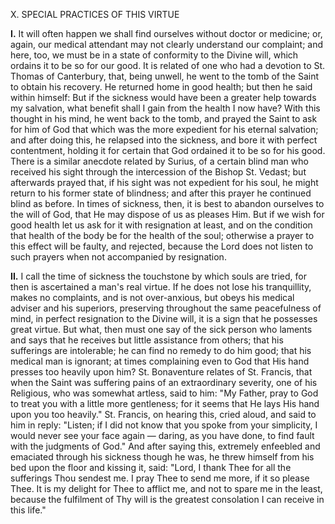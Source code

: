 
X. SPECIAL PRACTICES OF THIS VIRTUE

**I\.** It will often happen we shall find ourselves without doctor or medicine; or, again, our medical attendant may not clearly understand our complaint; and here, too, we must be in a state of conformity to the Divine will, which ordains it to be so for our good. It is related of one who had a devotion to St. Thomas of Canterbury, that, being unwell, he went to the tomb of the Saint to obtain his recovery. He returned home in good health; but then he said within himself: But if the sickness would have been a greater help towards my salvation, what benefit shall I gain from the health I now have? With this thought in his mind, he went back to the tomb, and prayed the Saint to ask for him of God that which was the more expedient for his eternal salvation; and after doing this, he relapsed into the sickness, and bore it with perfect contentment, holding it for certain that God ordained it to be so for his good. There is a similar anecdote related by Surius, of a certain blind man who received his sight through the intercession of the Bishop St. Vedast; but afterwards prayed that, if his sight was not expedient for his soul, he might return to his former state of blindness; and after this prayer he continued blind as before. In times of sickness, then, it is best to abandon ourselves to the will of God, that He may dispose of us as pleases Him. But if we wish for good health let us ask for it with resignation at least, and on the condition that health of the body be for the health of the soul; otherwise a prayer to this effect will be faulty, and rejected, because the Lord does not listen to such prayers when not accompanied by resignation.

**II\.** I call the time of sickness the touchstone by which souls are tried, for then is ascertained a man\'s real virtue. If he does not lose his tranquillity, makes no complaints, and is not over-anxious, but obeys his medical adviser and his superiors, preserving throughout the same peacefulness of mind, in perfect resignation to the Divine will, it is a sign that he possesses great virtue. But what, then must one say of the sick person who laments and says that he receives but little assistance from others; that his sufferings are intolerable; he can find no remedy to do him good; that his medical man is ignorant; at times complaining even to God that His hand presses too heavily upon him? St. Bonaventure relates of St. Francis, that when the Saint was suffering pains of an extraordinary severity, one of his Religious, who was somewhat artless, said to him: \"My Father, pray to God to treat you with a little more gentleness; for it seems that He lays His hand upon you too heavily.\" St. Francis, on hearing this, cried aloud, and said to him in reply: \"Listen; if I did not know that you spoke from your simplicity, I would never see your face again — daring, as you have done, to find fault with the judgments of God.\" And after saying this, extremely enfeebled and emaciated through his sickness though he was, he threw himself from his bed upon the floor and kissing it, said: \"Lord, I thank Thee for all the sufferings Thou sendest me. I pray Thee to send me more, if it so please Thee. It is my delight for Thee to afflict me, and not to spare me in the least, because the fulfilment of Thy will is the greatest consolation I can receive in this life.\"

